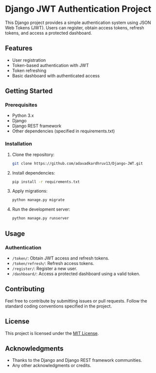 # Django JWT Authentication Project

This Django project provides a simple authentication system using JSON Web Tokens (JWT). Users can register, obtain access tokens, refresh tokens, and access a protected dashboard.

## Features

- User registration
- Token-based authentication with JWT
- Token refreshing
- Basic dashboard with authenticated access

## Getting Started

### Prerequisites

- Python 3.x
- Django
- Django REST framework
- Other dependencies (specified in requirements.txt)

### Installation

1. Clone the repository:

    ```bash
    git clone https://github.com/adavadkardhruv13/Django-JWT.git
    
    ```

2. Install dependencies:

    ```bash
    pip install -r requirements.txt
    ```

3. Apply migrations:

    ```bash
    python manage.py migrate
    ```

4. Run the development server:

    ```bash
    python manage.py runserver
    ```

## Usage

### Authentication

- `/token/`: Obtain JWT access and refresh tokens.
- `/token/refresh/`: Refresh access tokens.
- `/register/`: Register a new user.
- `/dashboard/`: Access a protected dashboard using a valid token.

## Contributing

Feel free to contribute by submitting issues or pull requests. Follow the standard coding conventions specified in the project.

## License

This project is licensed under the [MIT License](LICENSE.md).

## Acknowledgments

- Thanks to the Django and Django REST framework communities.
- Any other acknowledgments or credits.
